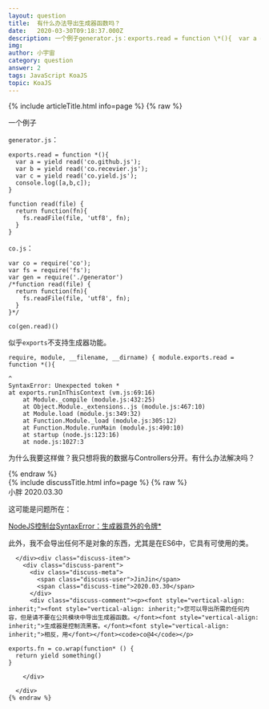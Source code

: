 ```yaml
---
layout: question
title:  有什么办法导出生成器函数吗？
date:   2020-03-30T09:18:37.000Z
description: 一个例子generator.js：exports.read = function \*(){  var a = yield read('co.gi...
img: 
author: 小宇宙
category: question
answer: 2
tags: JavaScript KoaJS
topic: KoaJS
---
```

<div class="article-root">
  <div class="article">
    {% include articleTitle.html info=page %}
    {% raw %}
    <div class="article-content"><p><font style="vertical-align: inherit;"><font style="vertical-align: inherit;">一个例子</font></font></p>

<p><code>generator.js</code><font style="vertical-align: inherit;"><font style="vertical-align: inherit;">：</font></font></p>

<pre><code>exports.read = function *(){<font></font>
  var a = yield read('co.github.js');<font></font>
  var b = yield read('co.recevier.js');<font></font>
  var c = yield read('co.yield.js');<font></font>
  console.log([a,b,c]);<font></font>
}<font></font>
<font></font>
function read(file) {<font></font>
  return function(fn){<font></font>
    fs.readFile(file, 'utf8', fn);<font></font>
  }<font></font>
}<font></font>
</code></pre>

<p><code>co.js</code><font style="vertical-align: inherit;"><font style="vertical-align: inherit;">：</font></font></p>

<pre><code>var co = require('co');<font></font>
var fs = require('fs');<font></font>
var gen = require('./generator')<font></font>
/*function read(file) {<font></font>
  return function(fn){<font></font>
    fs.readFile(file, 'utf8', fn);<font></font>
  }<font></font>
}*/<font></font>
<font></font>
co(gen.read)()<font></font>
</code></pre>

<p><font style="vertical-align: inherit;"><font style="vertical-align: inherit;">似乎</font></font><code>exports</code><font style="vertical-align: inherit;"><font style="vertical-align: inherit;">不支持生成器功能。</font></font></p>

<pre><code>require, module, __filename, __dirname) { module.exports.read = function *(){<font></font>
                                                                          ^<font></font>
SyntaxError: Unexpected token *<font></font>
at exports.runInThisContext (vm.js:69:16)<font></font>
    at Module._compile (module.js:432:25)<font></font>
    at Object.Module._extensions..js (module.js:467:10)<font></font>
    at Module.load (module.js:349:32)<font></font>
    at Function.Module._load (module.js:305:12)<font></font>
    at Function.Module.runMain (module.js:490:10)<font></font>
    at startup (node.js:123:16)<font></font>
    at node.js:1027:3<font></font>
</code></pre>

<p><font style="vertical-align: inherit;"><font style="vertical-align: inherit;">为什么我要这样做？</font><font style="vertical-align: inherit;">我只想将我的数据与Controllers分开。</font><font style="vertical-align: inherit;">有什么办法解决吗？</font></font></p></div>
    {% endraw %}
  </div>

  <div class="discuss-wrapper">
    {% include discussTitle.html info=page %}
    {% raw %}
    <div class="discuss-item">
        <div class="discuss-parent">
          <div class="discuss-meta">
            <span class="discuss-user">小胖</span>
            <span class="discuss-time">2020.03.30</span>
          </div>
          <div class="discuss-comment"><p><font style="vertical-align: inherit;"><font style="vertical-align: inherit;">这可能是问题所在：</font></font></p>

<p><a href="https://stackoverflow.com/questions/30444366/nodejs-console-syntaxerror-unexpected-token-for-generator"><font style="vertical-align: inherit;"><font style="vertical-align: inherit;">NodeJS控制台SyntaxError：生成器意外的令牌*</font></font></a></p>

<p><font style="vertical-align: inherit;"><font style="vertical-align: inherit;">此外，我不会导出任何不是对象的东西，尤其是在ES6中，它具有可使用的类。</font></font></p></div>
        </div>
        
      </div><div class="discuss-item">
        <div class="discuss-parent">
          <div class="discuss-meta">
            <span class="discuss-user">JinJin</span>
            <span class="discuss-time">2020.03.30</span>
          </div>
          <div class="discuss-comment"><p><font style="vertical-align: inherit;"><font style="vertical-align: inherit;">您可以导出所需的任何内容，但是请不要在公共模块中导出生成器函数。</font><font style="vertical-align: inherit;">生成器是控制流黑客。</font><font style="vertical-align: inherit;">相反，用</font></font><code>co@4</code></p>

<pre><code>exports.fn = co.wrap(function* () {<font></font>
  return yield something() <font></font>
}<font></font>
</code></pre></div>
        </div>
        
      </div>
    {% endraw %}
  </div>
<div>
